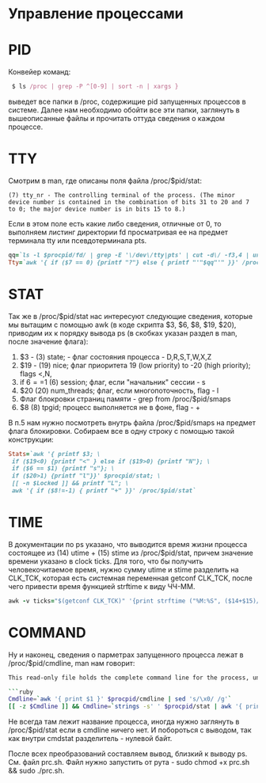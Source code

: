 # Управление процессами

# PID
 Конвейер команд:
```ruby
 $ ls /proc | grep -P ^[0-9] | sort -n | xargs }
```
выведет все папки в /proc, содержищие pid запущенных процессов в системе. Далее нам необходимо обойти все эти папки, заглянуть в вышеописанные файлы и прочитать оттуда сведения о каждом процессе.

# TTY
Смотрим в man, где описаны поля файла /proc/$pid/stat:
```
(7) tty_nr - The controlling terminal of the process. (The minor device number is contained in the combination of bits 31 to 20 and 7 to 0; the major device number is in bits 15 to 8.)
```
Если в этом поле есть какие либо сведения, отличные от 0, то выполняем листинг директории fd просматривая ее на предмет терминала tty или псевдотерминала pts.
```ruby
qq=`ls -l $procpid/fd/ | grep -E '\/dev\/tty|pts' | cut -d\/ -f3,4 | uniq`
Tty=`awk '{ if ($7 == 0) {printf "?"} else { printf "'"$qq"'" }}' /proc/$pid/stat`
```
# STAT
Так же в /proc/$pid/stat нас интересуют следующие сведения, которые мы вытащим с помощью awk (в коде скрипта $3, $6, $8, $19, $20), приводим их к порядку вывода ps (в скобках указан раздел в man, после значение флага):
1. $3 - (3) state; - флаг состояния процесса - D,R,S,T,W,X,Z
2. $19 - (19) nice; флаг приоритета 19 (low priority) to -20 (high priority); flags <,N,
3. if $6==$1 (6) session; флаг, если "начальник" сессии - s
4. $20 (20) num_threads; флаг, если многопоточность, flag - l
5. Флаг блокровки страниц памяти - grep from /proc/$pid/smaps
6. $8 (8) tpgid; процесс выполняется не в фоне, flag - +

В п.5 нам нужно посмотреть внутрь файла /proc/$pid/smaps на предмет флага блокировки.
Собираем все в одну строку с помощью такой конструкции:
```ruby
Stats=`awk '{ printf $3; \
 if ($19<0) {printf "<" } else if ($19>0) {printf "N"}; \
 if ($6 == $1) {printf "s"}; \
 if ($20>1) {printf "l"}}' $procpid/stat; \
 [[ -n $Locked ]] && printf "L"; \
 awk '{ if ($8!=-1) { printf "+" }}' /proc/$pid/stat`
 ```
# TIME
В документации по ps указано, что выводится время жизни процесса состоящее из (14) utime + (15) stime из /proc/$pid/stat, причем значение времени указано в clock ticks. Для того, что бы получить человекочитаемое время, нужно сумму utime и stime разделить на CLK_TCK, которая есть системная переменная getconf CLK_TCK, после чего привести время функцией strftime к виду ЧЧ-ММ.
```ruby
awk -v ticks="$(getconf CLK_TCK)" '{print strftime ("%M:%S", ($14+$15)/ticks)}' /proc/$pid/stat
```
# COMMAND
Ну и наконец, сведения о парметрах запущенного процесса лежат в /proc/$pid/cmdline, man нам говорит:

```bash 
This read-only file holds the complete command line for the process, unless the process is a zombie. In the latter case, there is nothing in this file: that is, a read on this file will return 0 characters. The command-line arguments appear in this file as a set of strings separated by null bytes ('\0'), with a further null byte after the last string. ```

```ruby
Cmdline=`awk '{ print $1 }' $procpid/cmdline | sed 's/\x0/ /g'`
[[ -z $Cmdline ]] && Cmdline=`strings -s' ' $procpid/stat | awk '{ printf $2 }' | sed 's/(/[/; s/)/]/'`
```
Не всегда там лежит название процесса, иногда нужно заглянуть в /proc/$pid/stat если в cmdline ничего нет. И побороться с выводом, так как внутри cmdstat разделитель - нулевой байт.

После всех преобразований составляем вывод, близкий к выводу ps. См. файл prc.sh. Файл нужно запустить от рута - sudo chmod +x prc.sh && sudo ./prc.sh.
